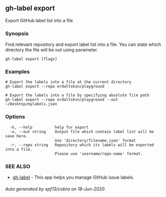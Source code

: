 ## gh-label export

Export GitHub label list into a file

### Synopsis

Find relevant repository and export label list into a file. You can
state which directory the file will be out using parameter.

```
gh-label export [flags]
```

### Examples

```
# Export the labels into a file at the current directory
gh-label export --repo erdaltsksn/playground

# Export the labels into a file by specifying absolute file path
gh-label export --repo erdaltsksn/playground --out ~/Desktop/mylabels.json
```

### Options

```
  -h, --help          help for export
  -o, --out string    Output file which contain label list will be save here.
                      Use 'directory/filename.json' format
  -r, --repo string   Repository which its labels will be exported into a file.
                      Please use 'username/repo-name' format.
```

### SEE ALSO

* [gh-label](gh-label.md)	 - This app helps you manage GitHub issue labels.

###### Auto generated by spf13/cobra on 18-Jun-2020
